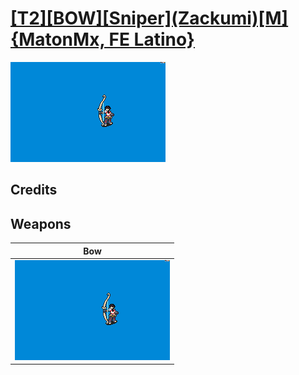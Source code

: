 # [\[T2\]\[BOW\]\[Sniper\]\(Zackumi\)\[M\]{MatonMx, FE Latino}](../%5BT2%5D%5BBOW%5D%5BSniper%5D(Zackumi)%5BM%5D%7BMatonMx,%20FE%20Latino%7D)

<img src="./5.%20Bow/Bow_000.png" alt="[T2][BOW][Sniper](Zackumi)[M]{MatonMx, FE Latino} standing" />

## Credits



## Weapons


|Bow |
|  :---: |
| <img alt="Bow animation" src="./5.%20Bow/Bow.gif" /> |
